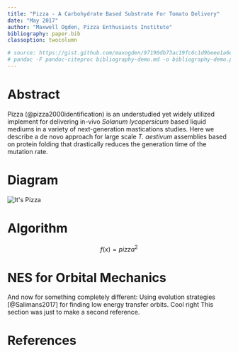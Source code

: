 ```yaml
---
title: "Pizza - A Carbohydrate Based Substrate For Tomato Delivery"
date: "May 2017"
author: "Maxwell Ogden, Pizza Enthusiasts Institute"
bibliography: paper.bib
classoption: twocolumn

# source: https://gist.github.com/maxogden/97190db73ac19fc6c1d9beee1a6e4fc8
# pandoc -F pandoc-citeproc bibliography-demo.md -o bibliography-demo.pdf
---
```


# Abstract

Pizza (@pizza2000identification) is an understudied yet widely utilized implement for delivering in-vivo *Solanum lycopersicum* based liquid mediums in a variety of next-generation mastications studies. Here we describe a de novo approach for large scale *T. aestivum* assemblies based on protein folding that drastically reduces the generation time of the mutation rate.

# Diagram

![It's Pizza](https://gist.github.com/maxogden/97190db73ac19fc6c1d9beee1a6e4fc8/raw/adaaa9b5c19460d3be42021ef0c1b8e11a8d38fe/pizza.png)

# Algorithm

$$f(x)=pizza^2$$

# NES for Orbital Mechanics

And now for something completely different: Using evolution strategies [@Salimans2017] for finding low energy transfer orbits. Cool right This section was just to make a second reference.

# References